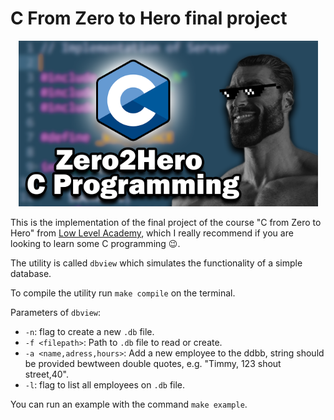 # C From Zero to Hero final project

<p align="center">
  <img src="pics/zero_to_hero.png" alt="Zero to Hero Course">
</p>

This is the implementation of the final project of the course "C from Zero to Hero" from [Low Level Academy](https://lowlevel.academy/), which I really recommend if you are looking to learn some C programming 😉.

The utility is called `dbview` which simulates the functionality of a simple database.

To compile the utility run `make compile` on the terminal.

Parameters of `dbview`:

* `-n`: flag to create a new `.db` file.
* `-f <filepath>`: Path to `.db` file to read or create.
* `-a <name,adress,hours>`: Add a new employee to the ddbb, string should be provided bewtween double quotes, e.g. "Timmy, 123 shout street,40".
* `-l`: flag to list all employees on `.db` file.

You can run an example with the command `make example`.